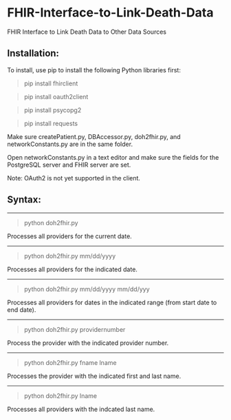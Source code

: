 # FHIR-Interface-to-Link-Death-Data
FHIR Interface to Link Death Data to Other Data Sources

## Installation:
To install, use pip to install the following Python libraries first:

> pip install fhirclient

> pip install oauth2client

> pip install psycopg2

> pip install requests

Make sure createPatient.py, DBAccessor.py, doh2fhir.py, and networkConstants.py are in the same folder.
 
Open networkConstants.py in a text editor and make sure the fields for the PostgreSQL server and FHIR server are set.

Note: OAuth2 is not yet supported in the client.

## Syntax:
----
> python doh2fhir.py

Processes all providers for the current date.

----
> python doh2fhir.py mm/dd/yyyy

Processes all providers for the indicated date.

-----
> python doh2fhir.py mm/dd/yyyy mm/dd/yyy

Processes all providers for dates in the indicated range (from start date to end date).

----
> python doh2fhir.py providernumber

Process the provider with the indicated provider number.

----
> python doh2fhir.py fname lname

Processes the provider with the indicated first and last name.

----
> python doh2fhir.py lname

Processes all providers with the indcated last name.